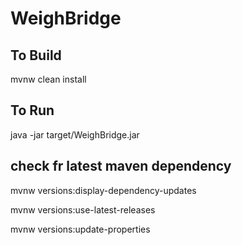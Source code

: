 WeighBridge
===========

## To Build 
mvnw clean install

## To Run
java -jar target/WeighBridge.jar

## check fr latest maven dependency 
mvnw versions:display-dependency-updates
 
mvnw versions:use-latest-releases

mvnw versions:update-properties